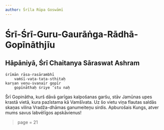 ```yaml
---
author: Śrīla Rūpa Goswāmī
---
```


# Śrī-Śrī-Guru-Gaurāṅga-Rādhā-Gopīnāthjīu 

## Hāpāniyā, Śrī Chaitanya Sāraswat Ashram

    śrīmān rāsa-rasārambhī
        vaṁśī-vaṭa-taṭa-sthitaḥ
    karṣan veṇu-svanair gopīr
        gopīnāthaḥ śriye ’stu naḥ

Šrī Gopinātha, kurš dāvā garīgas kalpošanas garšu, stāv Jamūnas upes krastā vietā, kura pazīstama kā Vamšīvata. Uz šo vietu viņa flautas saldās skaņas vilina Vradža-dhāmas ganumeiteņu sirdis. Apburošais Kungs, atver mums savus labvēlīgos apskāvienus!

> page = 21
